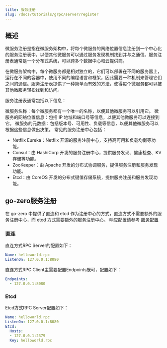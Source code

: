 ```yaml
---
title: 服务注册
slug: /docs/tutorials/grpc/server/register
---
```

## 概述

微服务注册是指在微服务架构中，将每个微服务的网络位置信息注册到一个中心化的服务注册表中，以便其他微服务可以通过服务发现机制找到并与之通信。服务注册表通常是一个分布式系统，可以跨多个数据中心和云提供商。

在微服务架构中，每个微服务都是相对独立的，它们可以部署在不同的服务器上，运行在不同的容器中，使用不同的编程语言和框架，因此需要一种机制来管理它们之间的通信。服务注册表提供了一种简单而有效的方法，使得每个微服务都可以被其他微服务轻松找到和访问。

服务注册表通常包括以下信息：

微服务名称：每个微服务都有一个唯一的名称，以便其他微服务可以引用它。
微服务的网络位置信息：包括 IP 地址和端口号等信息，以便其他微服务可以连接到它。
微服务的元数据：包括版本号、可用性、负载等信息，以便其他微服务可以根据这些信息做出决策。
常见的服务注册中心包括：

- Netflix Eureka：Netflix 开源的服务注册中心，支持高可用和负载均衡等功能。
- Consul：由 HashiCorp 开发的服务注册中心，提供服务发现、健康检查、KV 存储等功能。
- ZooKeeper：由 Apache 开发的分布式协调服务，提供服务注册和服务发现功能。
- Etcd：由 CoreOS 开发的分布式键值存储系统，提供服务注册和服务发现功能。

## go-zero服务注册

在 go-zero 中提供了直连和 etcd 作为注册中心的方式，直连方式不需要额外的服务注册中心，而 etcd 方式需要额外的服务注册中心。
响应配置请参考 <a href="/docs/tutorials/grpc/server/configuration" target="_blank"> 服务配置 </a>

### 直连

直连方式RPC Server的配置如下：

```yaml
Name: helloworld.rpc
ListenOn: 127.0.0.1:8080
```

直连方式RPC Client主需要配置Endpoints既可，配置如下：

```yaml
Endpoints:
  - 127.0.0.1:8080
```

### Etcd

Etcd方式RPC Server配置如下：

```yaml
Name: helloworld.rpc
ListenOn: 127.0.0.1:8080
Etcd:
  Hosts:
  - 127.0.0.1:2379
  Key: helloworld.rpc

```
